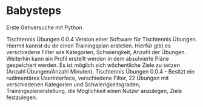 # Babysteps
Erste Gehversuche mit Python


Tischtennis Übungen 0.0.4 Version einer Software für Tischtennis Übungen. Hiermit kannst du dir einen Trainingsplan erstellen. Hierfür gibt es verschiedene Filter wie Kategorien, Schwierigkeit, Anzahl der Übungen. Weiterhin kann ein Profil erstellt werden in dem absolvierte Pläne gespeichert werden. Es ist möglich sich wöchentliche Ziele zu setzen (Anzahl Übungen/Anzahl Minuten).
Tischtennis Übungen 0.0.4 - Besitzt ein rudimentäres Userinterface, verschiedene Filter, 22 Übungen mit verschiedenen Kategorien und Schwierigkeitsgraden, Trainingsplanerstellung, die Möglichkeit einen Nutzer anzulegen, Ziele festzulegen.
